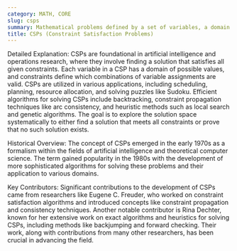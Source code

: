 ```yaml
---
category: MATH, CORE
slug: csps
summary: Mathematical problems defined by a set of variables, a domain of values for each variable, and a set of constraints specifying allowable combinations of values.
title: CSPs (Constraint Satisfaction Problems)
---
```


Detailed Explanation: CSPs are foundational in artificial intelligence and operations research, where they involve finding a solution that satisfies all given constraints. Each variable in a CSP has a domain of possible values, and constraints define which combinations of variable assignments are valid. CSPs are utilized in various applications, including scheduling, planning, resource allocation, and solving puzzles like Sudoku. Efficient algorithms for solving CSPs include backtracking, constraint propagation techniques like arc consistency, and heuristic methods such as local search and genetic algorithms. The goal is to explore the solution space systematically to either find a solution that meets all constraints or prove that no such solution exists.

Historical Overview: The concept of CSPs emerged in the early 1970s as a formalism within the fields of artificial intelligence and theoretical computer science. The term gained popularity in the 1980s with the development of more sophisticated algorithms for solving these problems and their application to various domains.

Key Contributors: Significant contributions to the development of CSPs came from researchers like Eugene C. Freuder, who worked on constraint satisfaction algorithms and introduced concepts like constraint propagation and consistency techniques. Another notable contributor is Rina Dechter, known for her extensive work on exact algorithms and heuristics for solving CSPs, including methods like backjumping and forward checking. Their work, along with contributions from many other researchers, has been crucial in advancing the field.